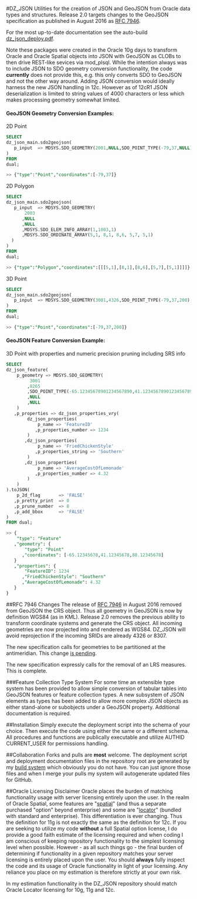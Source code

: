 #DZ_JSON
Utilities for the creation of JSON and GeoJSON from Oracle data types and structures.  Release 2.0 targets changes to the GeoJSON specification as published in August 2016 as [RFC 7946](https://tools.ietf.org/html/rfc7946).

For the most up-to-date documentation see the auto-build [dz_json_deploy.pdf](https://github.com/pauldzy/DZ_JSON/blob/master/dz_json_deploy.pdf).

Note these packages were created in the Oracle 10g days to transform Oracle and Oracle Spatial objects into JSON with GeoJSON as CLOBs to then drive REST-like sevices via mod_plsql.  While the intention always was to include JSON to SDO geometry conversion functionality, the code **currently** does not provide this, e.g. this only converts SDO to GeoJSON and not the other way around.  Adding JSON conversion would ideally harness the new JSON handling in 12c.  However as of 12cR1 JSON deserialization is limited to string values of 4000 characters or less which makes processing geometry somewhat limited.  

#### GeoJSON Geometry Conversion Examples:

2D Point
```sql
SELECT  
dz_json_main.sdo2geojson(
   p_input  => MDSYS.SDO_GEOMETRY(2001,NULL,SDO_POINT_TYPE(-79,37,NULL),NULL,NULL) 
)  
FROM  
dual;

>> {"type":"Point","coordinates":[-79,37]}
```

2D Polygon
```sql
SELECT
dz_json_main.sdo2geojson(
   p_input  => MDSYS.SDO_GEOMETRY(
       2003
      ,NULL
      ,NULL
      ,MDSYS.SDO_ELEM_INFO_ARRAY(1,1003,1)
      ,MDSYS.SDO_ORDINATE_ARRAY(5,1, 8,1, 8,6, 5,7, 5,1)
  ) 
)  
FROM  
dual;

>> {"type":"Polygon","coordinates":[[[5,1],[8,1],[8,6],[5,7],[5,1]]]]}
```

3D Point
```sql
SELECT  
dz_json_main.sdo2geojson(
   p_input  => MDSYS.SDO_GEOMETRY(3001,4326,SDO_POINT_TYPE(-79,37,200),NULL,NULL) 
)  
FROM  
dual;

>> {"type":"Point","coordinates":[-79,37,200]}
```

#### GeoJSON Feature Conversion Example:

3D Point with properties and numeric precision pruning including SRS info

```sql
SELECT  
dz_json_feature(  
    p_geometry => MDSYS.SDO_GEOMETRY(
         3001
        ,8265
        ,SDO_POINT_TYPE(-65.12345678901234567890,41.12345678901234567890,88.12345678901234567890)
        ,NULL
        ,NULL
    )  
   ,p_properties => dz_json_properties_vry(  
        dz_json_properties(  
            p_name => 'FeatureID'  
           ,p_properties_number => 1234  
        )  
       ,dz_json_properties(  
            p_name => 'FriedChickenStyle'  
           ,p_properties_string => 'Southern'  
        )  
       ,dz_json_properties(  
            p_name => 'AverageCostOfLemonade'  
           ,p_properties_number => 4.32  
        )  
    )   
).toJSON(  
    p_2d_flag       => 'FALSE'  
   ,p_pretty_print  => 0  
   ,p_prune_number  => 8  
   ,p_add_bbox      => 'FALSE'  
)  
FROM dual;

>> {
    "type": "Feature"
   ,"geometry": {
       "type": "Point"
      ,"coordinates": [-65.12345678,41.12345678,88.12345678]
   }
   ,"properties": {
       "FeatureID": 1234
      ,"FriedChickenStyle": "Southern"
      ,"AverageCostOfLemonade": 4.32
   }
}
```
##RFC 7946 Changes
The release of [RFC 7946](https://tools.ietf.org/html/rfc7946) in August 2016 removed from GeoJSON the CRS object.  Thus all goemetry in GeoJSON is now by definition WGS84 (as in KML).  Release 2.0 removes the previous ability to transform coordinate systems and generate the CRS object.  All incoming geometries are now projected into and rendered as WGS84.  DZ_JSON will avoid reprojection if the incoming SRIDs are already 4326 or 8307.  

The new specification calls for geometries to be partitioned at the antimeridian.  This change [is pending](https://github.com/pauldzy/DZ_JSON/issues/2).

The new specification expressly calls for the removal of an LRS measures.  This is complete.

###Feature Collection Type System
For some time an extensible type system has been provided to allow simple conversion of tabular tables into GeoJSON features or feature collection types.  A new subsystem of JSON elements as types has been added to allow more complex JSON objects as either stand-alone or subobjects under a GeoJSON property.  Additional documentation is required.

##Installation
Simply execute the deployment script into the schema of your choice.  Then execute the code using either the same or a different schema.  All procedures and functions are publically executable and utilize AUTHID CURRENT_USER for permissions handling.

##Collaboration
Forks and pulls are **most** welcome.  The deployment script and deployment documentation files in the repository root are generated by my [build system](https://github.com/pauldzy/Speculative_PLSQL_CI) which obviously you do not have.  You can just ignore those files and when I merge your pulls my system will autogenerate updated files for GitHub.

##Oracle Licensing Disclaimer
Oracle places the burden of matching functionality usage with server licensing entirely upon the user.  In the realm of Oracle Spatial, some features are "[spatial](http://download.oracle.com/otndocs/products/spatial/pdf/12c/oraspatitalandgraph_12_fo.pdf)" (and thus a separate purchased "option" beyond enterprise) and some are "[locator](http://download.oracle.com/otndocs/products/spatial/pdf/12c/oraspatialfeatures_12c_fo_locator.pdf)" (bundled with standard and enterprise).  This differentiation is ever changing.  Thus the definition for 11g is not exactly the same as the definition for 12c.  If you are seeking to utilize my code **without** a full Spatial option license, I do provide a good faith estimate of the licensing required and when coding I am conscious of keeping repository functionality to the simplest licensing level when possible.  However - as all such things go - the final burden of determining if functionality in a given repository matches your server licensing is entirely placed upon the user.  You should **always** fully inspect the code and its usage of Oracle functionality in light of your licensing.  Any reliance you place on my estimation is therefore strictly at your own risk.

In my estimation functionality in the DZ_JSON repository should match Oracle Locator licensing for 10g, 11g and 12c.


